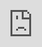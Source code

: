 ```yaml
---
title: Primary 5 Parent Engagement 2025
permalink: /primary-5-parent-engagement/
variant: tiptap
description: ""
third_nav_title: Parent Engagement 2025
---
```

<p>Dear Parents/Guardians,</p>
<p>Please refer to the slides used for Parents Engagement 2025.</p>
<p><a href="/files/Principal_s_Briefing__P5_Parents__Engagement_2025.pdf" rel="noopener nofollow" target="_blank">Principal's Sharing for Primary 5 Parents Engagement</a>
</p>
<p><a href="/files/Year_Head_s_Briefing__P5_Parents__Engagement.pdf" rel="noopener nofollow" target="_blank">Year Head Briefing</a>
</p>
<p></p>
<p>Please use the password sent via PG to access the recording of the Parent
Engagement 2025 sessions.</p>
<p><strong>Primary 5 Parents Engagement (Principal's Sharing)</strong>
</p>
<div class="iframe-wrapper">
<iframe height="844" width="1500" allowfullscreen="true" frameborder="0" src="https://player.vimeo.com/video/1056662032?badge=0&amp;autopause=0&amp;player_id=0&amp;app_id=58479"></iframe>
</div>
<p><strong>Primary 5 Parents Engagement (Year Head Briefing)</strong>
</p>
<div class="iframe-wrapper">
<iframe style="position:absolute;top:0;left:0;width:100%;height:100%;" allowfullscreen="true" frameborder="0" src="https://player.vimeo.com/video/1056662115?badge=0&amp;autopause=0&amp;player_id=0&amp;app_id=58479"></iframe>
</div>
<p></p>